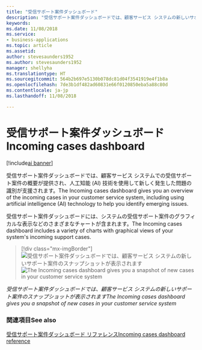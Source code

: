 ```yaml
---
title: "受信サポート案件ダッシュボード"
description: "受信サポート案件ダッシュボードでは、顧客サービス システムの新しいサポート案件のスナップショットが表示されます。"
keywords: 
ms.date: 11/08/2018
ms.service:
- business-applications
ms.topic: article
ms.assetid: 
author: stevesaunders1952
ms.author: stevesaunders1952
manager: shellyha
ms.translationtype: HT
ms.sourcegitcommit: 564b2b697e5130b078dc81d04f3541919e4f1b8a
ms.openlocfilehash: 7de3b1df482ad60831e66f0120850eba5a88c80d
ms.contentlocale: ja-jp
ms.lasthandoff: 11/08/2018

---
```


# <a name="incoming-cases-dashboard"></a><span data-ttu-id="1ea6f-103">受信サポート案件ダッシュボード</span><span class="sxs-lookup"><span data-stu-id="1ea6f-103">Incoming cases dashboard</span></span>

[!include[ai banner](../includes/ai.md)] 

<span data-ttu-id="1ea6f-104">受信サポート案件ダッシュボードでは、顧客サービス システムでの受信サポート案件の概要が提供され、人工知能 (AI) 技術を使用して新しく発生した問題の識別が支援されます。</span><span class="sxs-lookup"><span data-stu-id="1ea6f-104">The Incoming cases dashboard gives you an overview of the incoming cases in your customer service system, including using artificial intelligence (AI) technology to help you identify emerging issues.</span></span>

<span data-ttu-id="1ea6f-105">受信サポート案件ダッシュボードには、システムの受信サポート案件のグラフィカルな表示などのさまざまなチャートが含まれます。</span><span class="sxs-lookup"><span data-stu-id="1ea6f-105">The Incoming cases dashboard includes a variety of charts with graphical views of your system's incoming support cases.</span></span> 

> [!div class="mx-imgBorder"]
> <span data-ttu-id="1ea6f-106">![受信サポート案件ダッシュボードでは、顧客サービス システムの新しいサポート案件のスナップショットが表示されます](media/incoming-cases-dashboard.png "受信サポート案件ダッシュボードでは、顧客サービス システムの新しいサポート案件のスナップショットが表示されます")</span><span class="sxs-lookup"><span data-stu-id="1ea6f-106">![The Incoming cases dashboard gives you a snapshot of new cases in your customer service system](media/incoming-cases-dashboard.png "The Incoming cases dashboard gives you a snapshot of new cases in your customer service system")</span></span>

<span data-ttu-id="1ea6f-107">*受信サポート案件ダッシュボードでは、顧客サービス システムの新しいサポート案件のスナップショットが表示されます*</span><span class="sxs-lookup"><span data-stu-id="1ea6f-107">*The Incoming cases dashboard gives you a snapshot of new cases in your customer service system*</span></span>

### <a name="see-also"></a><span data-ttu-id="1ea6f-108">関連項目</span><span class="sxs-lookup"><span data-stu-id="1ea6f-108">See also</span></span>
[<span data-ttu-id="1ea6f-109">受信サポート案件ダッシュボード リファレンス</span><span class="sxs-lookup"><span data-stu-id="1ea6f-109">Incoming cases dashboard reference</span></span>](https://docs.microsoft.com/dynamics365/ai/customer-service-insights/dashboard-incoming-cases)

